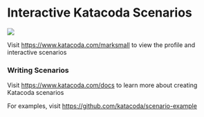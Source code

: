 # Interactive Katacoda Scenarios

[![](http://shields.katacoda.com/katacoda/marksmall/count.svg)](https://www.katacoda.com/marksmall "Get your profile on Katacoda.com")

Visit https://www.katacoda.com/marksmall to view the profile and interactive scenarios

### Writing Scenarios
Visit https://www.katacoda.com/docs to learn more about creating Katacoda scenarios

For examples, visit https://github.com/katacoda/scenario-example
